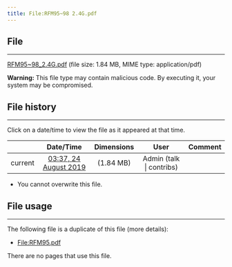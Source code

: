 ```yaml
---
title: File:RFM95~98 2.4G.pdf
---
```


## File
--------

[RFM95~98_2.4G.pdf](https://wiki.elecrow.com/images/9/95/RFM95~98_2.4G.pdf) (file size: 1.84 MB, MIME type: application/pdf)

**Warning:** This file type may contain malicious code. By executing it, your system may be compromised.

## File history
--------

Click on a date/time to view the file as it appeared at that time.

|         |                          Date/Time                           | Dimensions  |                             User                             | Comment |
| :-----: | :----------------------------------------------------------: | :---------: | :----------------------------------------------------------: | :-----: |
| current | [03:37, 24 August 2019](https://wiki.elecrow.com/images/9/95/RFM95~98_2.4G.pdf) | (1.84 MB) | Admin (talk \| contribs) |         |

- You cannot overwrite this file.

## File usage
--------

The following file is a duplicate of this file (more details):

- [File:RFM95.pdf](./RFM95-pdf.md)

There are no pages that use this file.